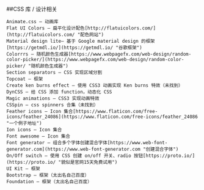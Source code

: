 ##CSS 库 / 设计相关

    Animate.css — 动画库
    Flat UI Colors — 扁平化设计配色[http://flatuicolors.com/](http://flatuicolors.com/ "配色网站")
    Material design lite— 基于 Google material design 的框架[https://getmdl.io/](https://getmdl.io/ "谷歌框架")
    Colorrrs — 随机颜色生成器[https://www.webpagefx.com/web-design/random-color-picker/](https://www.webpagefx.com/web-design/random-color-picker/ "随机颜色生成器")
    Section separators — CSS 实现区域分割
    Topcoat — 框架
    Create ken burns effect — 使用 CSS3 动画实现 Ken burns 特效（未找到）
    DynCSS — 给 CSS 添加 function，动态化 CSS
    Magic animations — CSS3 实现动画特效
    CSSpin — css spinners 合集（未找到）
    Feather icons — Icon 集合[https://www.flaticon.com/free-icons/feather_24086](https://www.flaticon.com/free-icons/feather_24086 "一个例子地址")
    Ion icons — Icon 集合
    Font awesome — Icon 集合
    Font generator — 组合多个字体创建混合字体[https://www.web-font-generator.com](https://www.web-font-generator.com "创建混合字体")
    On/Off switch — 使用 CSS 创建 on/off 开关、radio 按钮[https://proto.io/](https://proto.io/ "貌似是官网15天免费试用")
    UI Kit — 框架
    Bootstrap — 框架（太出名自己百度）
    Foundation — 框架（太出名自己百度）
